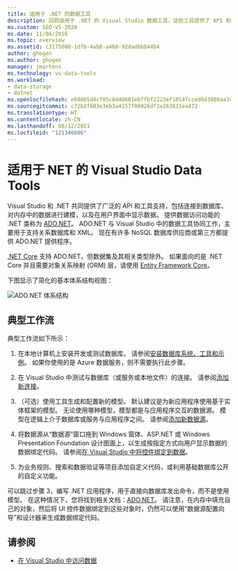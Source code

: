 ```yaml
---
title: 适用于 .NET 的数据工具
description: 回顾适用于 .NET 的 Visual Studio 数据工具，这些工具提供了 API 和工具支持，可便于连接数据库、在内存中进行数据建模和在 UI 中显示数据。
ms.custom: SEO-VS-2020
ms.date: 11/04/2016
ms.topic: overview
ms.assetid: c3175080-1dfb-4ab8-a460-92dadbb844b4
author: ghogen
ms.author: ghogen
manager: jmartens
ms.technology: vs-data-tools
ms.workload:
- data-storage
- dotnet
ms.openlocfilehash: e04665d4cf05c8440681ebffbf2223ef1054fcced6d3608aa3c289546e8226c7
ms.sourcegitcommit: c72b2f603e1eb3a4157f00926df2e263831ea472
ms.translationtype: HT
ms.contentlocale: zh-CN
ms.lasthandoff: 08/12/2021
ms.locfileid: "121346606"
---
```

# <a name="visual-studio-data-tools-for-net"></a>适用于 NET 的 Visual Studio Data Tools

Visual Studio 和 .NET 共同提供了广泛的 API 和工具支持，包括连接到数据库、对内存中的数据进行建模，以及在用户界面中显示数据。 提供数据访问功能的 .NET 类称为 [ADO.NET](/dotnet/framework/data/adonet/index)。 ADO.NET 与 Visual Studio 中的数据工具协同工作，主要用于支持关系数据库和 XML。 现在有许多 NoSQL 数据库供应商或第三方都提供 ADO.NET 提供程序。

[.NET Core](/dotnet/core/) 支持 ADO.NET，但数据集及其相关类型除外。 如果面向的是 .NET Core 并且需要对象关系映射 (ORM) 层，请使用 [Entity Framework Core](/ef/core/)。

下图显示了简化的基本体系结构视图：

![ADO.NET 体系结构](../data-tools/media/raddata-ado-net-architecture-diagram.png)

## <a name="typical-workflow"></a>典型工作流

典型工作流如下所示：

1. 在本地计算机上安装开发或测试数据库。 请参阅[安装数据库系统、工具和示例](../data-tools/installing-database-systems-tools-and-samples.md)。 如果你使用的是 Azure 数据服务，则不需要执行此步骤。

2. 在 Visual Studio 中测试与数据库（或服务或本地文件）的连接。 请参阅[添加新连接](../data-tools/add-new-connections.md)。

3. （可选）使用工具生成和配置新的模型。 默认建议是为新应用程序使用基于实体框架的模型。 无论使用哪种模型，模型都是与应用程序交互的数据源。 模型在逻辑上介于数据库或服务与应用程序之间。 请参阅[添加新数据源](../data-tools/add-new-data-sources.md)。

4. 将数据源从“数据源”窗口拖到 Windows 窗体、ASP.NET 或 Windows Presentation Foundation 设计图面上，以生成按指定方式向用户显示数据的数据绑定代码。 请参阅[在 Visual Studio 中将控件绑定到数据](../data-tools/bind-controls-to-data-in-visual-studio.md)。

5. 为业务规则、搜索和数据验证等项目添加自定义代码，或利用基础数据库公开的自定义功能。

可以跳过步骤 3，编写 .NET 应用程序，用于直接向数据库发出命令，而不是使用模型。 在这种情况下，您将找到相关文档：[ADO.NET](/dotnet/framework/data/adonet/index)。 请注意，在内存中填充自己的对象，然后将 UI 控件数据绑定到这些对象时，仍然可以使用“数据源配置向导”和设计器来生成数据绑定代码。

## <a name="see-also"></a>请参阅

- [在 Visual Studio 中访问数据](../data-tools/accessing-data-in-visual-studio.md)
